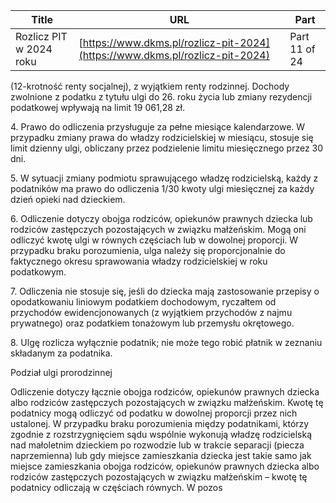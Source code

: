 | **Title**       | **URL**           | **Part**              |
|-----------------|-------------------|-----------------------|
| Rozlicz PIT w 2024 roku         | [https://www.dkms.pl/rozlicz-pit-2024](https://www.dkms.pl/rozlicz-pit-2024)    | Part 11 of 24          |

(12\-krotność renty socjalnej), z wyjątkiem renty rodzinnej. Dochody zwolnione z podatku z tytułu ulgi do 26\. roku życia lub zmiany rezydencji podatkowej wpływają na limit 19 061,28 zł.


4\. Prawo do odliczenia przysługuje za pełne miesiące kalendarzowe. W przypadku zmiany prawa do władzy rodzicielskiej w miesiącu, stosuje się limit dzienny ulgi, obliczany przez podzielenie limitu miesięcznego przez 30 dni.


5\. W sytuacji zmiany podmiotu sprawującego władzę rodzicielską, każdy z podatników ma prawo do odliczenia 1/30 kwoty ulgi miesięcznej za każdy dzień opieki nad dzieckiem.


6\. Odliczenie dotyczy obojga rodziców, opiekunów prawnych dziecka lub rodziców zastępczych pozostających w związku małżeńskim. Mogą oni odliczyć kwotę ulgi w równych częściach lub w dowolnej proporcji. W przypadku braku porozumienia, ulga należy się proporcjonalnie do faktycznego okresu sprawowania władzy rodzicielskiej w roku podatkowym.


7\. Odliczenia nie stosuje się, jeśli do dziecka mają zastosowanie przepisy o opodatkowaniu liniowym podatkiem dochodowym, ryczałtem od przychodów ewidencjonowanych (z wyjątkiem przychodów z najmu prywatnego) oraz podatkiem tonażowym lub przemysłu okrętowego.


8\. Ulgę rozlicza wyłącznie podatnik; nie może tego robić płatnik w zeznaniu składanym za podatnika.


Podział ulgi prorodzinnej


Odliczenie dotyczy łącznie obojga rodziców, opiekunów prawnych dziecka albo rodziców zastępczych pozostających w związku małżeńskim. Kwotę tę podatnicy mogą odliczyć od podatku w dowolnej proporcji przez nich ustalonej. W przypadku braku porozumienia między podatnikami, którzy zgodnie z rozstrzygnięciem sądu wspólnie wykonują władzę rodzicielską nad małoletnim dzieckiem po rozwodzie lub w trakcie separacji (piecza naprzemienna) lub gdy miejsce zamieszkania dziecka jest takie samo jak miejsce zamieszkania obojga rodziców, opiekunów prawnych dziecka albo rodziców zastępczych pozostających w związku małżeńskim – kwotę tę podatnicy odliczają w częściach równych. W pozos